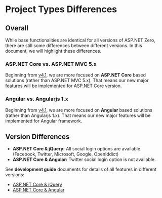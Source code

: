 # Project Types Differences

## Overall
While base functionalities are identical for all versions of ASP.NET Zero, there are still some differences between different versions. In this document, we will highlight these differences.

### ASP.NET Core vs. ASP.NET MVC 5.x
Beginning from [v4.1](https://docs.aspnetzero.com/en/common/latest/Change-Logs), we are more focused on **ASP.NET Core** based solutions (rather than ASP.NET MVC 5.x). That means our new major features will be implemented for ASP.NET Core version.

### Angular vs. Angularjs 1.x
Beginning from [v4.1](https://docs.aspnetzero.com/en/common/latest/Change-Logs), we are more focused on **Angular** based solutions (rather than Angularjs 1.x). That means our new major features will be implemented for Angular framework.

## Version Differences
- **ASP.NET Core & jQuery:** All social login options are available. (Facebook, Twitter, Microsoft, Google, OpenIddict)
- **ASP.NET Core & Angular:** Twitter social login option is not available.

See **development guide** documents for details of all features in different versions:
- [ASP.NET Core & jQuery](https://docs.aspnetzero.com/en/aspnet-core-mvc/latest/Features-Mvc-Core)
- [ASP.NET Core & Angular](https://docs.aspnetzero.com/en/aspnet-core-angular/latest/Features-Angular)
